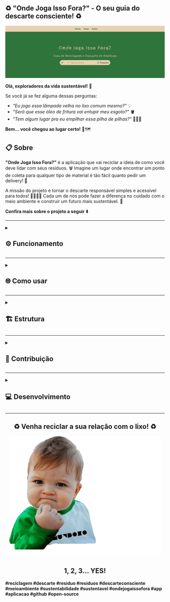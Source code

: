 ## ♻️ "Onde Joga Isso Fora?" - O seu guia do descarte consciente! ♻️ 

<img src="imagens/capa.png" alt="Capa">

**Olá, exploradores da vida sustentável!** 👋 

Se você já se fez alguma dessas perguntas: 

* *"Eu jogo essa lâmpada velha no lixo comum mesmo?"* 💡
* *"Será que esse óleo de fritura vai entupir meu esgoto?"* 🪣
* *"Tem algum lugar pra eu empilhar essa pilha de pilhas?"* 🔋🔋🔋

**Bem... você chegou ao lugar certo!** 📌🗺️

<div id="conteudo">

## 📋 Sobre  

**"Onde Joga Isso Fora?"** é a aplicação que vai reciclar a ideia de como você deve lidar com seus resíduos. 🗑️  Imagine um lugar onde encontrar um ponto de coleta para qualquer tipo de material é tão fácil quanto pedir um delivery! 🍕

A missão do projeto é tornar o descarte responsável simples e acessível para todos! 👨‍👩‍👧‍👦 Cada um de nós pode fazer a diferença no cuidado com o meio ambiente e construir um futuro mais sustentável. 🌱

**Confira mais sobre o projeto a seguir ⬇️**

---

<details><summary><h2>⚙️ Funcionamento</h2></summary>

### 🛠️ Como funciona? 

1. **Pesquisa simples:** Digite o tipo de resíduo que você quer descartar (pilhas, remédios, plástico, etc.) e pronto! ✨ O app mostra os locais de coleta mais próximos de você, com informações detalhadas como endereço e horários. 📫🕙
2. **Mágica acontece:** A aplicação vasculha todos os dados dos pontos de descarte e te mostra os resultados que combinam com a sua busca. 📃
3. **Clique e descubra:** Cada resultado te leva para um link com mais informações sobre o ponto de coleta de resíduos. 🔗

### ➕ E mais!

* **Dicas e truques:**  Aprenda dicas de como preparar os itens para descarte e também para reduzir o desperdício e reutilizar materiais, tornando sua vida mais sustentável e menos "lixosa". ♻️🌲 

<div id="imagem-dicas" align="center">

<img src="imagens/dicas.png" alt="Dicas" width="75%" height="75%">

</div>

## ❓ Por que usar o "Onde Joga Isso Fora?" 

* **🚫 Diga adeus à confusão:** Jogue fora o que precisa, sem ter que perder tempo pesquisando a fio na internet.
* **🦸 Seja um agente da reciclagem:** Faça a diferença no meio ambiente, cuidando do planeta e descartando tudo no lugar certo. 
* **😌 Viva mais tranquilo:** Descarte os resíduos com segurança e evite problemas com o descarte inadequado.

**Vamos juntos nesta jornada rumo a um futuro mais sustentável!** 💚

</details>

---

<details><summary><h2>🌐 Como usar</h2></summary>

**🔗 Acesse o link:** [Clique aqui](https://onde-joga-isso-fora.vercel.app/) para abrir a aplicação web e testar a busca na base de dados. 

</details>

---

<details><summary><h2>🏗️ Estrutura</h2></summary>

## 🛠 Tecnologias usadas: 

* **🦴 HTML:** A estrutura básica da página, como se fosse a ossatura de um site. 
* **💄 CSS:** O estilo da página, deixando tudo bonito e organizado. 
* **🧠 JavaScript:** A parte mais inteligente, que faz a busca e mostra os resultados na tela. 
* **🪄 Google Gemini:** A ferramenta de IA do google que é capaz de fazer coisas inacreditáveis (inclusive ajudar muito um desenvolvedor de software 😅).

<div id="techs" align='center'> 

![HTML5 Badge](https://img.shields.io/badge/HTML5-E34F26?style=for-the-badge&labelColor=999999&logo=html5&logoColor=white) 
![CSS3 Badge](https://img.shields.io/badge/CSS3-1572B6?style=for-the-badge&labelColor=999999&logo=css3&logoColor=white) 
![JavaScript Badge](https://img.shields.io/badge/javascript-yellow?style=for-the-badge&labelColor=999999&logo=JavaScript&logoColor=white) 
![Gemini Badge](https://img.shields.io/badge/google_gemini-8E75B2?style=for-the-badge&labelColor=999999&logo=googlegemini&logoColor=white)   

</div>

## 📂 Estrutura do projeto


## 🚀 Próximas implementações

- [ ] **Compartilhamento**: Facilitar o compartilhamento em redes sociais.
- [ ] **Filtros Personalizados**: Adicionar filtros por resíduos ou região.
- [ ] **Geolocalização**: Implementar API do Google Maps para geolizalização dos ecopontos.
- [ ] **Barra de Navegação**: Adicionar mais itens como 'Resíduos' e 'Tratamento'.
- [ ] **Responsividade**: Melhoria na responsividade dos elementos.

</details> 

---

<details><summary><h2>🔨 Contribuição</h2></summary>

## 💪 Quer contribuir? 

**🧭 Para melhorar o "Onde Joga Isso Fora?", siga estas etapas:**

1. **🔀 Clone o repositório:** Use o Git para baixar o código para o seu computador. 
2. **👣 Explore o código:** Navegue pelo código desenvolvido para entender seu funcionamento. 
3. **🪛 Faça melhorias:** A aplicação web é de código aberto e usa a MIT License. Fique à vontade para implementar melhorias e contribuir com o projeto! 

## 🔬 Observações: 

* **🎲 Dados:** Os dados dos pontos de coleta estão armazenados no arquivo `dados.js`. Você pode adicionar ou modificar esses dados para personalizar a aplicação.
* **📑 Melhorias:** Essa é apenas uma versão inicial da aplicação. Existem muitas possibilidades de melhorias, como:
    * **🗄️ Base de Dados:** Adicionar pontos de coleta por estados que a aplicação ainda não contempla.
    * **🔍 Filtros:** Adicionar filtros para buscar por resíduo ou outras características.
    * **💍 Detalhes:** Mostrar mais detalhes sobre cada resíduo, como tempo de vida, contaminação, periculosidade.
    * **🎨 Design:** Melhorar a aparência da página para torná-la mais atraente.

**Sinta-se livre para contribuir para este projeto!** 🙌 Se você tiver alguma dúvida ou quiser colaborar, abra uma issue ou pull request. 😉

</details> 

---

<details><summary><h2>💻 Desenvolvimento</h2></summary>

## 🧑‍💻 Desenvolvido por: 

**Wellington Morais | [Perfil no GitHub](https://github.com/wellingtonmnf)**

* **Deploy: 06/09/2024**
* **Última atualização: 12/09/2024**

## 📜 Licença 

 Este projeto está licenciado sob a licença MIT. Este projeto foi desenvolvido apenas para fins educacionais e não possui fins comerciais.

## 📝 Notas 

Este projeto foi criado durante a Imersão Dev_ com Gemini realizada pela Alura, entre os dias 02 e 06 setembro de 2024

Por conta de seu propósito educacional, o código JavaScript foi implementado e totalmente comentado para um melhor entendimento daqueles que tiverem dúvidas. 

Quaisquer dúvidas ou esclarecimentos, por favor entrem em contato pelo perfil do GitHub ou quaisquer meios expostos neste.

</details> 

---

</div>

<div id="mensagem" align="center">

## ♻️ Venha reciclar a sua relação com o lixo! ♻️ 

<img src="imagens/giphy.webp" alt="YES gif README.md">

## 1, 2, 3... YES!

</div>

**#reciclagem #descarte #residuo #residuos #descarteconsciente #meioambiente #sustentabilidade #sustentavel #ondejogaissofora #app #aplicacao #github #open-source**